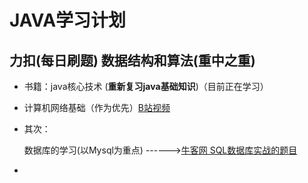 # JAVA学习计划

## 力扣(每日刷题)   数据结构和算法(重中之重)

- 书籍：java核心技术   (**重新复习java基础知识**)（目前正在学习）

- 计算机网络基础（作为优先）[B站视频](https://www.bilibili.com/video/av64605483/)

- 其次：

  数据库的学习(以Mysql为重点)  ------>[牛客网 SQL数据库实战的题目 ](https://link.zhihu.com/?target=https%3A//www.nowcoder.com/ta/sql)

- 

  








